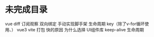 # 未完成目录

vue
diff
订阅观察
双向绑定
手动实现脚手架
生命周期
key（除了v-for循环使用、）
vue3
vite 打包 快的原因 为什么选择
UI组件库
keep-alive 生命周期
